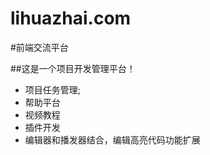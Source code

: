 lihuazhai.com
======

#前端交流平台

##这是一个项目开发管理平台！

* 项目任务管理;
* 帮助平台
* 视频教程
* 插件开发
* 编辑器和播发器结合，编辑高亮代码功能扩展
